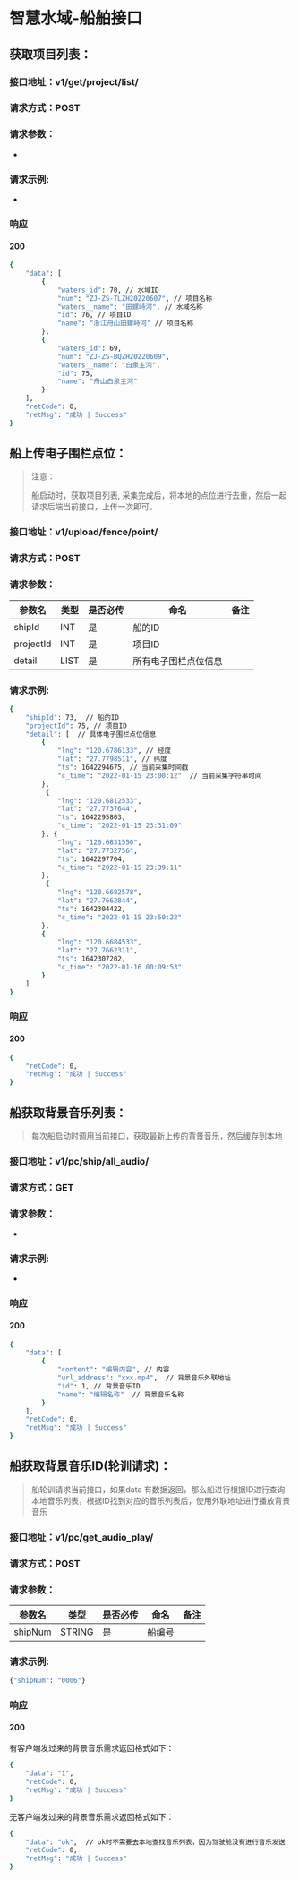 # 智慧水域-船舶接口

## 获取项目列表：

### 接口地址：v1/get/project/list/

### 请求方式：POST

### 请求参数：

* 

### 请求示例:

* 

### 响应

#### 200

```bash
{
    "data": [
        {
            "waters_id": 70, // 水域ID
            "num": "ZJ-ZS-TLZH20220607", // 项目名称
            "waters__name": "田螺峙河", // 水域名称
            "id": 76, // 项目ID
            "name": "浙江舟山田螺峙河" // 项目名称
        },
        {
            "waters_id": 69,
            "num": "ZJ-ZS-BQZH20220609",
            "waters__name": "白泉主河",
            "id": 75,
            "name": "舟山白泉主河"
        }
    ],
    "retCode": 0,
    "retMsg": "成功 | Success"
}
```

## 船上传电子围栏点位：

> 注意： 
>
> 船启动时，获取项目列表,  采集完成后，将本地的点位进行去重，然后一起请求后端当前接口，上传一次即可。

### 接口地址：v1/upload/fence/point/

### 请求方式：POST

### 请求参数：

| 参数名    | 类型 | 是否必传 | 命名                 | 备注 |
| --------- | ---- | -------- | -------------------- | ---- |
| shipId    | INT  | 是       | 船的ID               |      |
| projectId | INT  | 是       | 项目ID               |      |
| detail    | LIST | 是       | 所有电子围栏点位信息 |      |

### 请求示例:

```bash
{
    "shipId": 73,  // 船的ID
    "projectId": 75, // 项目ID
    "detail": [  // 具体电子围栏点位信息
        {
            "lng": "120.6786133", // 经度
            "lat": "27.7798511", // 纬度
            "ts": 1642294675, // 当前采集时间戳
            "c_time": "2022-01-15 23:00:12"  // 当前采集字符串时间
        },
         {
            "lng": "120.6812533",
            "lat": "27.7737644",
            "ts": 1642295803,
            "c_time": "2022-01-15 23:31:09"
        }, {
            "lng": "120.6831556",
            "lat": "27.7732756",
            "ts": 1642297704,
            "c_time": "2022-01-15 23:39:11"
        },
         {
            "lng": "120.6682578",
            "lat": "27.7662844",
            "ts": 1642304422,
            "c_time": "2022-01-15 23:50:22"
        },
        {
            "lng": "120.6684533",
            "lat": "27.7662311",
            "ts": 1642307202,
            "c_time": "2022-01-16 00:09:53"
        }
    ]
}
```

### 响应

#### 200

```bash
{
    "retCode": 0,
    "retMsg": "成功 | Success"
}
```

## 船获取背景音乐列表：

> 每次船启动时调用当前接口，获取最新上传的背景音乐，然后缓存到本地

### 接口地址：v1/pc/ship/all_audio/

### 请求方式：GET

### 请求参数：

* 

### 请求示例:

* 

### 响应

#### 200

```bash
{
    "data": [
        {
            "content": "编辑内容", // 内容
            "url_address": "xxx.mp4",  // 背景音乐外联地址
            "id": 1, // 背景音乐ID
            "name": "编辑名称"  // 背景音乐名称
        }
    ],
    "retCode": 0,
    "retMsg": "成功 | Success"
}
```

## 船获取背景音乐ID(轮训请求)：

> 船轮训请求当前接口，如果data 有数据返回，那么船进行根据ID进行查询本地音乐列表，根据ID找到对应的音乐列表后，使用外联地址进行播放背景音乐

### 接口地址：v1/pc/get_audio_play/

### 请求方式：POST

### 请求参数：

| 参数名  | 类型   | 是否必传 | 命名   | 备注 |
| ------- | ------ | -------- | ------ | ---- |
| shipNum | STRING | 是       | 船编号 |      |

### 请求示例:

```bash
{"shipNum": "0006"}
```

### 响应

#### 200

有客户端发过来的背景音乐需求返回格式如下：

```bash
{
    "data": "1",
    "retCode": 0,
    "retMsg": "成功 | Success"
}
```

无客户端发过来的背景音乐需求返回格式如下：

```bash
{
    "data": "ok",  // ok时不需要去本地查找音乐列表，因为驾驶舱没有进行音乐发送
    "retCode": 0,
    "retMsg": "成功 | Success"
}
```

